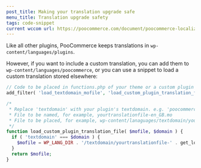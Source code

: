 ```yaml
---
post_title: Making your translation upgrade safe
menu_title: Translation upgrade safety
tags: code-snippet
current wccom url: https://poocommerce.com/document/poocommerce-localization/#making-your-translation-upgrade-safe
---
```


Like all other plugins, PooCommerce keeps translations in `wp-content/languages/plugins`. 

However, if you want to include a custom translation, you can add them to `wp-content/languages/poocommerce`, or you can use a snippet to load a custom translation stored elsewhere:

```php
// Code to be placed in functions.php of your theme or a custom plugin file.
add_filter( 'load_textdomain_mofile', 'load_custom_plugin_translation_file', 10, 2 );

/*
 * Replace 'textdomain' with your plugin's textdomain. e.g. 'poocommerce'. 
 * File to be named, for example, yourtranslationfile-en_GB.mo
 * File to be placed, for example, wp-content/lanaguages/textdomain/yourtranslationfile-en_GB.mo
 */
function load_custom_plugin_translation_file( $mofile, $domain ) {
  if ( 'textdomain' === $domain ) {
    $mofile = WP_LANG_DIR . '/textdomain/yourtranslationfile-' . get_locale() . '.mo';
  }
  return $mofile;
}
```
